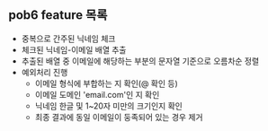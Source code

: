## pob6 feature 목록
- 중복으로 간주된 닉네임 체크 
- 체크된 닉네임-이메일 배열 추출
- 추출된 배열 중 이메일에 해당하는 부분의 문자열 기준으로 오름차순 정렬
- 예외처리 진행
    - 이메일 형식에 부합하는 지 확인(@ 확인 등)
    - 이메일 도메인 'email.com'인 지 확인
    - 닉네임 한글 및 1~20자 미만의 크기인지 확인
    - 최종 결과에 동일 이메일이 둥족되어 있는 경우 제거
